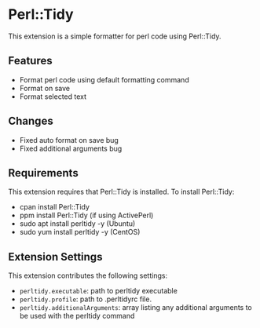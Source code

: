 # Perl::Tidy

This extension is a simple formatter for perl code using Perl::Tidy.

## Features

* Format perl code using default formatting command
* Format on save
* Format selected text

## Changes

* Fixed auto format on save bug
* Fixed additional arguments bug

## Requirements

This extension requires that Perl::Tidy is installed.
To install Perl::Tidy:
* cpan install Perl::Tidy
* ppm install Perl::Tidy (if using ActivePerl)
* sudo apt install perltidy -y (Ubuntu)
* sudo yum install perltidy -y (CentOS)

## Extension Settings

This extension contributes the following settings:

* `perltidy.executable`: path to perltidy executable
* `perltidy.profile`: path to .perltidyrc file. 
* `perltidy.additionalArguments`: array listing any additional arguments to be used with the perltidy command
